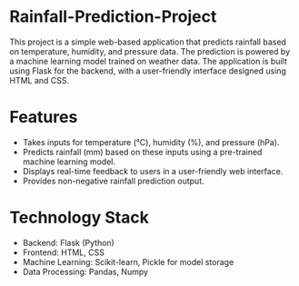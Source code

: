 # Rainfall-Prediction-Project
This project is a simple web-based application that predicts rainfall based on temperature, humidity, and pressure data. The prediction is powered by a machine learning model trained on weather data. The application is built using Flask for the backend, with a user-friendly interface designed using HTML and CSS.

# Features
- Takes inputs for temperature (°C), humidity (%), and pressure (hPa).
- Predicts rainfall (mm) based on these inputs using a pre-trained machine learning model.
- Displays real-time feedback to users in a user-friendly web interface.
- Provides non-negative rainfall prediction output.
# Technology Stack
- Backend: Flask (Python)
- Frontend: HTML, CSS
- Machine Learning: Scikit-learn, Pickle for model storage
- Data Processing: Pandas, Numpy
